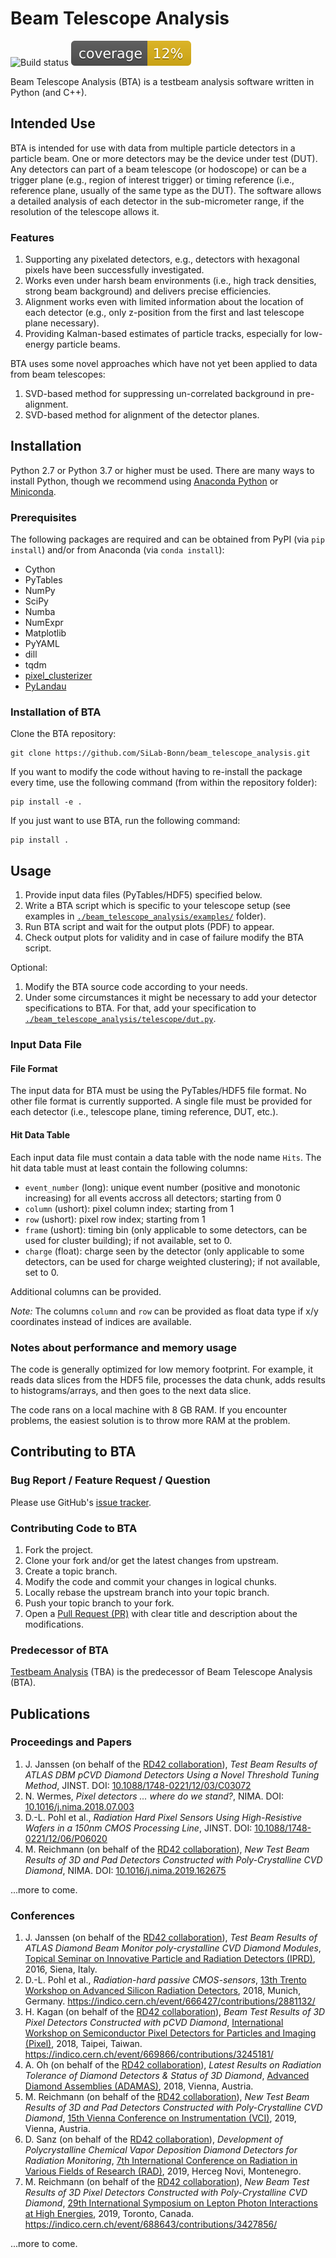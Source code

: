 # Beam Telescope Analysis
![Build status](https://github.com/SiLab-Bonn/beam_telescope_analysis/actions/workflows/tests.yml/badge.svg?branch=unit_tests)
![coverage](https://raw.githubusercontent.com/SiLab-Bonn/beam_telescope_analysis/master/.badges/unit_tests/coverage.svg)

Beam Telescope Analysis (BTA) is a testbeam analysis software written in Python (and C++).

## Intended Use

BTA is intended for use with data from multiple particle detectors in a particle beam.
One or more detectors may be the device under test (DUT).
Any detectors can part of a beam telescope (or hodoscope) or can be a trigger plane (e.g., region of interest trigger) or timing reference (i.e., reference plane, usually of the same type as the DUT).
The software allows a detailed analysis of each detector in the sub-micrometer range, if the resolution of the telescope allows it.

### Features

1. Supporting any pixelated detectors, e.g., detectors with hexagonal pixels have been successfully investigated.
2. Works even under harsh beam environments (i.e., high track densities, strong beam background) and delivers precise efficiencies.
3. Alignment works even with limited information about the location of each detector (e.g., only z-position from the first and last telescope plane necessary).
4. Providing Kalman-based estimates of particle tracks, especially for low-energy particle beams.

BTA uses some novel approaches which have not yet been applied to data from beam telescopes:
1. SVD-based method for suppressing un-correlated background in pre-alignment.
2. SVD-based method for alignment of the detector planes.

## Installation

Python 2.7 or Python 3.7 or higher must be used. There are many ways to install Python, though we recommend using [Anaconda Python](https://www.anaconda.com/distribution/) or [Miniconda](https://docs.conda.io/en/latest/miniconda.html).

### Prerequisites

The following packages are required and can be obtained from PyPI (via `pip install`) and/or from Anaconda (via `conda install`):
- Cython
- PyTables
- NumPy
- SciPy
- Numba
- NumExpr
- Matplotlib
- PyYAML
- dill
- tqdm
- [pixel_clusterizer](https://github.com/SiLab-Bonn/pixel_clusterizer)
- [PyLandau](https://github.com/SiLab-Bonn/pylandau)

### Installation of BTA

Clone the BTA repository:
```
git clone https://github.com/SiLab-Bonn/beam_telescope_analysis.git
```

If you want to modify the code without having to re-install the package every time, use the following command (from within the repository folder):
```
pip install -e .
```

If you just want to use BTA, run the following command:
```
pip install .
```

## Usage

1. Provide input data files (PyTables/HDF5) specified below.
2. Write a BTA script which is specific to your telescope setup (see examples in [`./beam_telescope_analysis/examples/`](https://github.com/SiLab-Bonn/beam_telescope_analysis/tree/master/beam_telescope_analysis/examples) folder).
3. Run BTA script and wait for the output plots (PDF) to appear.
4. Check output plots for validity and in case of failure modify the BTA script.

Optional:
1. Modify the BTA source code according to your needs.
2. Under some circumstances it might be necessary to add your detector specifications to BTA. For that, add your specification to [`./beam_telescope_analysis/telescope/dut.py`](https://github.com/SiLab-Bonn/beam_telescope_analysis/blob/master/beam_telescope_analysis/telescope/dut.py).

### Input Data File

#### File Format

The input data for BTA must be using the PyTables/HDF5 file format.
No other file format is currently supported.
A single file must be provided for each detector (i.e., telescope plane, timing reference, DUT, etc.).

####  Hit Data Table

Each input data file must contain a data table with the node name `Hits`.
The hit data table must at least contain the following columns:
- `event_number` (long): unique event number (positive and monotonic increasing) for all events accross all detectors; starting from 0
- `column` (ushort): pixel column index; starting from 1
- `row` (ushort): pixel row index; starting from 1
- `frame` (ushort): timing bin (only applicable to some detectors, can be used for cluster building); if not available, set to 0.
- `charge` (float): charge seen by the detector (only applicable to some detectors, can be used for charge weighted clustering); if not available, set to 0.

Additional columns can be provided.

*Note:*
The columns `column` and `row` can be provided as float data type if x/y coordinates instead of indices are available.

### Notes about performance and memory usage

The code is generally optimized for low memory footprint. For example, it reads data slices from the HDF5 file, processes the data chunk, adds results to histograms/arrays, and then goes to the next data slice.

The code rans on a local machine with 8 GB RAM. If you encounter problems, the easiest solution is to throw more RAM at the problem.

## Contributing to BTA

### Bug Report / Feature Request / Question

Please use GitHub's [issue tracker](https://github.com/SiLab-Bonn/beam_telescope_analysis/issues).

### Contributing Code to BTA

1. Fork the project.
2. Clone your fork and/or get the latest changes from upstream.
2. Create a topic branch.
3. Modify the code and commit your changes in logical chunks.
4. Locally rebase the upstream branch into your topic branch.
5. Push your topic branch to your fork.
6. Open a [Pull Request (PR)](https://help.github.com/en/articles/about-pull-requests) with clear title and description about the modifications.

### Predecessor of BTA

[Testbeam Analysis](https://github.com/SiLab-Bonn/testbeam_analysis) (TBA) is the predecessor of Beam Telescope Analysis (BTA).

## Publications

### Proceedings and Papers
1. J. Janssen (on behalf of the [RD42 collaboration](https://rd42.web.cern.ch)), *Test Beam Results of ATLAS DBM pCVD Diamond Detectors Using a Novel Threshold Tuning Method*, JINST. DOI: [10.1088/1748-0221/12/03/C03072](https://dx.doi.org/10.1088/1748-0221/12/03/C03072)
2. N. Wermes, *Pixel detectors ... where do we stand?*, NIMA. DOI: [10.1016/j.nima.2018.07.003](https://dx.doi.org/10.1016/j.nima.2018.07.003)
3. D.-L. Pohl et al., *Radiation Hard Pixel Sensors Using High-Resistive Wafers in a 150nm CMOS Processing Line*, JINST. DOI: [10.1088/1748-0221/12/06/P06020](https://dx.doi.org/10.1088/1748-0221/12/06/P06020)
4. M. Reichmann (on behalf of the [RD42 collaboration](https://rd42.web.cern.ch)), *New Test Beam Results of 3D and Pad Detectors Constructed with Poly-Crystalline CVD Diamond*, NIMA. DOI: [10.1016/j.nima.2019.162675](https://doi.org/10.1016/j.nima.2019.162675)

...more to come.

### Conferences

1. J. Janssen (on behalf of the [RD42 collaboration](https://rd42.web.cern.ch)), *Test Beam Results of ATLAS Diamond Beam Monitor poly-crystalline CVD Diamond Modules*, [Topical Seminar on Innovative Particle and Radiation Detectors (IPRD)](http://www.bo.infn.it/sminiato/siena16.html), 2016, Siena, Italy.
2. D.-L. Pohl et al., *Radiation-hard passive CMOS-sensors*, [13th Trento Workshop on Advanced Silicon Radiation Detectors](https://indico.cern.ch/event/666427/), 2018, Munich, Germany. https://indico.cern.ch/event/666427/contributions/2881132/
3. H. Kagan (on behalf of the [RD42 collaboration](https://rd42.web.cern.ch)), *Beam Test Results of 3D Pixel Detectors Constructed with pCVD Diamond*, [International Workshop on Semiconductor Pixel Detectors for Particles and Imaging (Pixel)](https://indico.cern.ch/event/669866/), 2018, Taipei, Taiwan. https://indico.cern.ch/event/669866/contributions/3245181/
4. A. Oh (on behalf of the [RD42 collaboration](https://rd42.web.cern.ch)), *Latest Results on Radiation Tolerance of Diamond Detectors & Status of 3D Diamond*, [Advanced Diamond Assemblies (ADAMAS)](http://www-adamas.gsi.de/workshops), 2018, Vienna, Austria.
5. M. Reichmann (on behalf of the [RD42 collaboration](https://rd42.web.cern.ch)), *New Test Beam Results of 3D and Pad Detectors Constructed with Poly-Crystalline CVD Diamond*, [15th Vienna Conference on Instrumentation (VCI)](https://vci2019.hephy.at/home/), 2019, Vienna, Austria.
6. D. Sanz (on behalf of the [RD42 collaboration](https://rd42.web.cern.ch)), *Development of Polycrystalline Chemical Vapor Deposition Diamond Detectors for Radiation Monitoring*, [7th International Conference on Radiation in Various Fields of Research (RAD)](https://rad2019.rad-conference.org/welcome.php), 2019, Herceg Novi, Montenegro.
7. M. Reichmann (on behalf of the [RD42 collaboration](https://rd42.web.cern.ch)), *New Beam Test Results of 3D Pixel Detectors Constructed with Poly-Crystalline CVD Diamond*, [29th International Symposium on Lepton Photon Interactions at High Energies](https://indico.cern.ch/event/688643/), 2019, Toronto, Canada. https://indico.cern.ch/event/688643/contributions/3427856/

...more to come.
